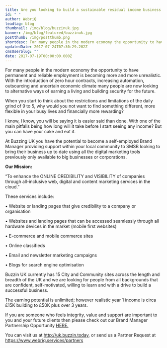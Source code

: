 ```yaml
---
title: Are you looking to build a sustainable residual income business with flexible working hours?
id: " "
author: WebriQ
leadtag: blog
thumbnail: /img/blog/buzzinuk.jpg
banner: /img/blog/featured/buzzinuk.jpg
postthumb: /img/postthumb.png
shortdesc: For many people in the modern economy the opportunity to have permanent and reliable employment...
updatedDate: 2017-07-24T07:30:29.202Z
cmsUserSlug: ""
date: 2017-07-19T00:00:00.000Z
---
```


For many people in the modern economy the opportunity to have permanent and reliable employment is becoming more and more unrealistic. With the introduction of zero hour contracts, increasing automation, outsourcing and uncertain economic climate many people are now looking to alternative ways of earning a living and building security for the future. 

When you start to think about the restrictions and limitations of the daily grind of 9 to 5, why would you not want to find something different, more flexible in your busy lives and financially more rewarding? 


I know, I know, you will be saying it is easier said than done. With one of the main pitfalls being how long will it take before I start seeing any income? But you can have your cake and eat it. 


At Buzzing UK you have the potential to become a self-employed Brand Manager providing support within your local community to SMSB looking to bring their business up to date using all the digital marketing tools previously only available to big businesses or corporations. 


**Our Mission:**


“To enhance the ONLINE CREDIBILITY and VISIBILITY of companies through all-inclusive web, digital and content marketing services in the cloud.”


These services include:


•	Website or landing pages that give credibility to a company or organisation


•	Websites and landing pages that can be accessed seamlessly through all hardware devices in the market (mobile first websites)


•	E-commerce and mobile commerce sites


•	Online classifieds


•	Email and newsletter marketing campaigns


•	Blogs for search engine optimisation


Buzzin UK currently has 15 City and Community sites across the length and breadth of the UK and we are looking for people from all backgrounds that are confident, self-motivated, willing to learn and with a drive to build a successful business.


The earning potential is unlimited; however realistic year 1 income is circa £15K building to £50K plus over 3 years.


If you are someone who feels integrity, value and support are important to you and your future clients then please check out our Brand Manager Partnership Opportunity [HERE.](http://www.uk.buzzin.today/)


You can visit us at http://uk.buzzin.today, or send us a Partner Request at https://www.webriq.services/partners 
